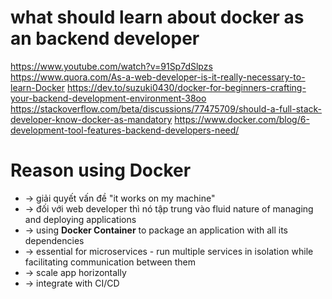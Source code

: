# what should learn about docker as an backend developer
https://www.youtube.com/watch?v=91Sp7dSlpzs
https://www.quora.com/As-a-web-developer-is-it-really-necessary-to-learn-Docker
https://dev.to/suzuki0430/docker-for-beginners-crafting-your-backend-development-environment-38oo
https://stackoverflow.com/beta/discussions/77475709/should-a-full-stack-developer-know-docker-as-mandatory
https://www.docker.com/blog/6-development-tool-features-backend-developers-need/

# Reason using Docker
* -> giải quyết vấn đề "it works on my machine"
* -> đối với web developer thì nó tập trung vào fluid nature of managing and deploying applications
* -> using **Docker Container** to package an application with all its dependencies
* -> essential for microservices - run multiple services in isolation while facilitating communication between them
* -> scale app horizontally
* -> integrate with CI/CD